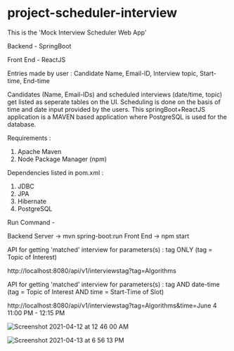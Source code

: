# project-scheduler-interview
This is the 'Mock Interview Scheduler Web App'

Backend - SpringBoot

Front End - ReactJS

Entries made by user : Candidate Name, Email-ID, Interview topic, Start-time, End-time
 
Candidates (Name, Email-IDs) and scheduled interviews (date/time, topic) get listed as seperate tables on the UI. Scheduling is done on the basis of time and date input provided by the users. This springBoot+ReactJS application is a MAVEN based application where PostgreSQL is used for the database. 

Requirements : 
1. Apache Maven
2. Node Package Manager (npm) 

Dependencies listed in pom.xml : 
1. JDBC
2. JPA 
3. Hibernate
4. PostgreSQL

Run Command - 

Backend Server -> mvn spring-boot:run
Front End -> npm start

API for getting 'matched' interview for parameters(s) : tag ONLY (tag = Topic of Interest)  

http://localhost:8080/api/v1/interviewstag?tag=Algorithms

API for getting 'matched' interview for parameters(s) : tag AND date-time (tag = Topic of Interest AND time = Start-Time of Slot)

http://localhost:8080/api/v1/interviewstag?tag=Algorithms&time=June 4 11:00 PM - 12:15 PM

![Screenshot 2021-04-12 at 12 46 00 AM](https://user-images.githubusercontent.com/42651751/114591175-3d7ce980-9ca7-11eb-94cf-5745b14548f4.png)

![Screenshot 2021-04-13 at 6 56 13 PM](https://user-images.githubusercontent.com/42651751/114591252-55546d80-9ca7-11eb-8c77-21a8dc7ebdb0.png)
